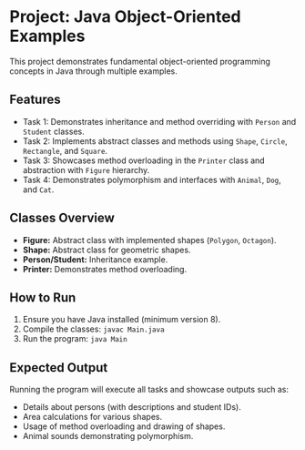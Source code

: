 <h1>Project: Java Object-Oriented Examples</h1>
<p>This project demonstrates fundamental object-oriented programming concepts in Java through multiple examples.</p>

<h2>Features</h2>
<ul>
    <li>Task 1: Demonstrates inheritance and method overriding with <code>Person</code> and <code>Student</code> classes.</li>
    <li>Task 2: Implements abstract classes and methods using <code>Shape</code>, <code>Circle</code>, <code>Rectangle</code>, and <code>Square</code>.</li>
    <li>Task 3: Showcases method overloading in the <code>Printer</code> class and abstraction with <code>Figure</code> hierarchy.</li>
    <li>Task 4: Demonstrates polymorphism and interfaces with <code>Animal</code>, <code>Dog</code>, and <code>Cat</code>.</li>
</ul>

<h2>Classes Overview</h2>
<ul>
    <li><b>Figure:</b> Abstract class with implemented shapes (<code>Polygon</code>, <code>Octagon</code>).</li>
    <li><b>Shape:</b> Abstract class for geometric shapes.</li>
    <li><b>Person/Student:</b> Inheritance example.</li>
    <li><b>Printer:</b> Demonstrates method overloading.</li>
</ul>

<h2>How to Run</h2>
<ol>
    <li>Ensure you have Java installed (minimum version 8).</li>
    <li>Compile the classes: <code>javac Main.java</code></li>
    <li>Run the program: <code>java Main</code></li>
</ol>

<h2>Expected Output</h2>
<p>Running the program will execute all tasks and showcase outputs such as:</p>
<ul>
    <li>Details about persons (with descriptions and student IDs).</li>
    <li>Area calculations for various shapes.</li>
    <li>Usage of method overloading and drawing of shapes.</li>
    <li>Animal sounds demonstrating polymorphism.</li>
</ul>
